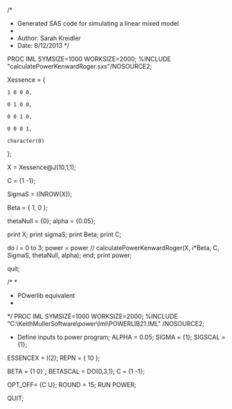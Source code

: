 /*
* Generated SAS code for simulating a linear mixed model
*
* Author: Sarah Kreidler
* Date: 8/12/2013
*/

PROC IML SYMSIZE=1000 WORKSIZE=2000;
%INCLUDE "calculatePowerKenwardRoger.sxs"/NOSOURCE2;

Xessence = {

```
1 0 0 0,
0 1 0 0,
0 0 1 0,
0 0 0 1,

```

```
character(0)
```

};

X = Xessence@J(10,1,1);

C = {1 -1};

SigmaS = I(NROW(X));

Beta = {
	1,
	0
};

thetaNull = {0};
alpha = {0.05};

print X;
print sigmaS;
print Beta;
print C;

do i = 0 to 3;
	power = power // calculatePowerKenwardRoger(X, i*Beta, C, SigmaS, thetaNull, alpha);
end;
print power;

quit;


/*
*
* POwerlib equivalent
*
*/
PROC IML SYMSIZE=1000 WORKSIZE=2000;
%INCLUDE "C:\KeithMullerSoftware\power\Iml\POWERLIB21.IML" /NOSOURCE2;

* Define inputs to power program;
ALPHA = 0.05;
SIGMA = {1};
SIGSCAL = {1};

ESSENCEX = I(2);
REPN = { 10 };

BETA = {1 0}`;
BETASCAL = DO(0,3,1);
C = {1 -1};

OPT_OFF= {C U};
ROUND = 15;
RUN POWER;

QUIT;
